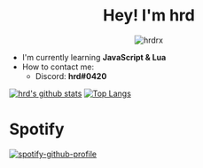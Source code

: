 <h1 align="center">Hey! I'm hrd</h1>

<p align="center"> <img src="https://komarev.com/ghpvc/?username=hrdrx" alt="hrdrx" /> </p>

- I'm currently learning **JavaScript & Lua**
- How to contact me:
    - Discord: **hrd#0420**

[![hrd's github stats](https://github-readme-stats.vercel.app/api?username=hrdrx&count_private=true&theme=dark)](https://github.com/hrdrx/)
[![Top Langs](https://github-readme-stats.vercel.app/api/top-langs/?username=hrdrx&theme=dark)](https://github.com/hrdrx/)

# Spotify
[![spotify-github-profile](https://spotify-github-profile.vercel.app/api/view?uid=o6kythjz2qa53748iiyptdcry&cover_image=true&theme=natemoo-re)](https://spotify-github-profile.vercel.app/api/view?uid=o6kythjz2qa53748iiyptdcry&redirect=true)
